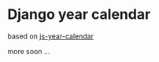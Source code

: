 Django year calendar
====================

based on [js-year-calendar](https://github.com/year-calendar/js-year-calendar/)

more soon ...
